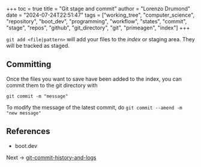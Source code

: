 +++
toc = true
title = "Git stage and commit"
author = "Lorenzo Drumond"
date = "2024-07-24T22:51:47"
tags = ["working_tree",  "computer_science",  "repository",  "boot_dev",  "programming",  "workflow",  "states",  "commit",  "stage",  "repos",  "github",  "git_directory",  "git",  "primeagen",  "index"]
+++



`git add <file|pattern>` will add your files to the _index_
or staging area. They will be tracked as staged.

## Committing

Once the files you want to save have been added to the
index, you can commit them to the git directory with

`git commit -m "message"`

To modify the message of the latest commit, do `git commit --amend -m "new message"`


## References

- boot.dev

Next -> [git-commit-history-and-logs](/wiki/git-commit-history-and-logs/)
